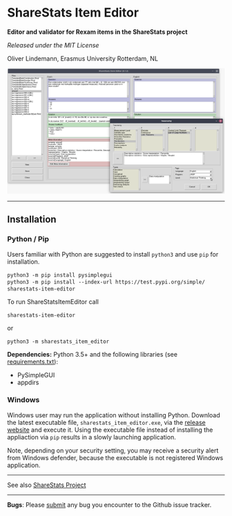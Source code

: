 # ShareStats Item Editor

**Editor and validator for Rexam items in the ShareStats project**

*Released under the MIT License*

Oliver Lindemann, Erasmus University Rotterdam, NL


![screenshot](picts/screenshot.png)

---

## Installation 

### Python / Pip

Users familiar with Python are suggested to install `python3`  and use `pip` 
for installation.

```
python3 -m pip install pysimplegui
python3 -m pip install --index-url https://test.pypi.org/simple/ sharestats-item-editor
```

To run ShareStatsItemEditor call

```
sharestats-item-editor
```
or
```
python3 -m sharestats_item_editor
```


**Dependencies:** Python 3.5+ and the following libraries 
(see [requirements.txt](requirements.txt)):
* PySimpleGUI
* appdirs

### Windows

Windows user may run the application without installing Python. Download the 
latest executable file, `sharestats_item_editor.exe`, via the
[release website](https://github.com/essb-mt-section/sharestats-item-editor/releases/latest)
and execute it. Using the executable file instead of installing the appliaction 
via `pip` results in a slowly launching application.

Note, depending on your security setting, you may receive a security alert 
from Windows defender, because the executable is not registered Windows 
application. 

---

See also [ShareStats Project](https://github.com/ShareStats)

---
**Bugs**: Please [submit](https://github.com/essb-mt-section/sharestats-item-editor/issues/new)
any bug you encounter to the Github issue tracker.
